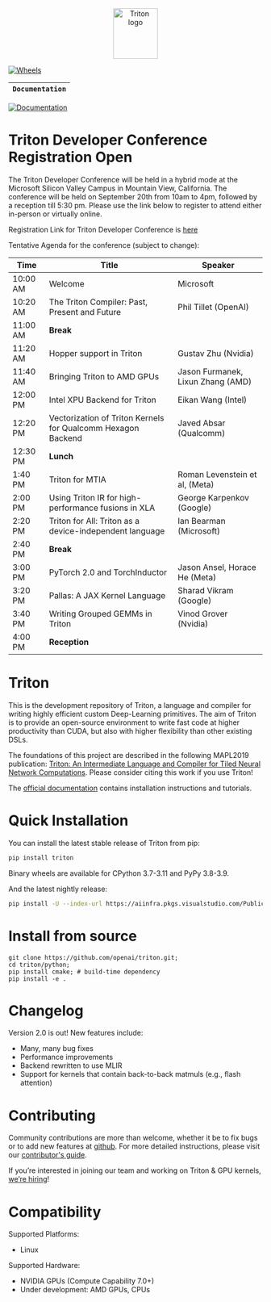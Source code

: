 <div align="center">
  <img src="https://cdn.openai.com/triton/assets/triton-logo.png" alt="Triton logo" width="88" height="100">
</div>

[![Wheels](https://github.com/openai/triton/actions/workflows/wheels.yml/badge.svg?branch=release/2.0.x)](https://github.com/openai/triton/actions/workflows/wheels.yml)


**`Documentation`** |
------------------- |
[![Documentation](https://github.com/openai/triton/actions/workflows/documentation.yml/badge.svg)](https://triton-lang.org/)

# Triton Developer Conference Registration Open
The Triton Developer Conference will be held in a hybrid mode at the Microsoft Silicon Valley Campus in Mountain View, California. The conference will be held on September 20th from 10am to 4pm, followed by a reception till 5:30 pm. Please use the link below to register to attend either in-person or virtually online.

Registration Link for Triton Developer Conference is [here](https://forms.office.com/r/m4jQXShDts)

Tentative Agenda for the conference (subject to change):

|Time    |Title  |Speaker
|--------|-------|-------|
|10:00 AM|Welcome|Microsoft|
|10:20 AM|The Triton Compiler: Past, Present and Future|Phil Tillet (OpenAI)|
|11:00 AM|**Break**||
|11:20 AM|Hopper support in Triton|Gustav Zhu (Nvidia)|
|11:40 AM|Bringing Triton to AMD GPUs|Jason Furmanek, Lixun Zhang (AMD)|
|12:00 PM|Intel XPU Backend for Triton|Eikan Wang (Intel)|
|12:20 PM|Vectorization of Triton Kernels for Qualcomm Hexagon Backend|Javed Absar (Qualcomm)|
|12:30 PM|**Lunch**||
|1:40 PM |Triton for MTIA|Roman Levenstein et al, (Meta)|
|2:00 PM |Using Triton IR for high-performance fusions in XLA|George Karpenkov (Google)|
|2:20 PM |Triton for All: Triton as a device-independent language|Ian Bearman (Microsoft)|
|2:40 PM|**Break**||
|3:00 PM|PyTorch 2.0 and TorchInductor|Jason Ansel, Horace He (Meta)|
|3:20 PM|Pallas: A JAX Kernel Language|Sharad Vikram (Google)|
|3:40 PM|Writing Grouped GEMMs in Triton|Vinod Grover (Nvidia)|
|4:00 PM|**Reception**||

# Triton

This is the development repository of Triton, a language and compiler for writing highly efficient custom Deep-Learning primitives. The aim of Triton is to provide an open-source environment to write fast code at higher productivity than CUDA, but also with higher flexibility than other existing DSLs.

The foundations of this project are described in the following MAPL2019 publication: [Triton: An Intermediate Language and Compiler for Tiled Neural Network Computations](http://www.eecs.harvard.edu/~htk/publication/2019-mapl-tillet-kung-cox.pdf). Please consider citing this work if you use Triton!

The [official documentation](https://triton-lang.org) contains installation instructions and tutorials.

# Quick Installation

You can install the latest stable release of Triton from pip:

```bash
pip install triton
```
Binary wheels are available for CPython 3.7-3.11 and PyPy 3.8-3.9.

And the latest nightly release:

```bash
pip install -U --index-url https://aiinfra.pkgs.visualstudio.com/PublicPackages/_packaging/Triton-Nightly/pypi/simple/ triton-nightly
```

# Install from source

```
git clone https://github.com/openai/triton.git;
cd triton/python;
pip install cmake; # build-time dependency
pip install -e .
```



# Changelog

Version 2.0 is out! New features include:
- Many, many bug fixes
- Performance improvements
- Backend rewritten to use MLIR
- Support for kernels that contain back-to-back matmuls (e.g., flash attention)

# Contributing

Community contributions are more than welcome, whether it be to fix bugs or to add new features at [github](https://github.com/openai/triton/). For more detailed instructions, please visit our [contributor's guide](CONTRIBUTING.md).

If you’re interested in joining our team and working on Triton & GPU kernels, [we’re hiring](https://openai.com/jobs/#acceleration)!




# Compatibility

Supported Platforms:
  * Linux

Supported Hardware:
  * NVIDIA GPUs (Compute Capability 7.0+)
  * Under development: AMD GPUs, CPUs
